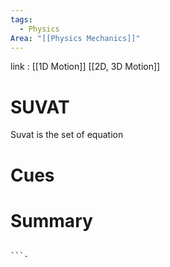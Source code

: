 ```yaml
---
tags:
  - Physics
Area: "[[Physics Mechanics]]"
---
```

link : [[1D Motion]] [[2D, 3D Motion]]
# SUVAT
Suvat is the set of equation 
# Cues
# Summary
```

```-